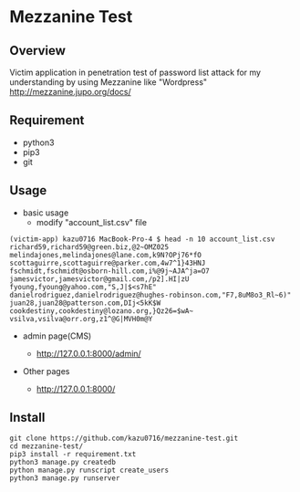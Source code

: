 Mezzanine Test
====

## Overview

Victim application in penetration test of password list attack for my understanding by using Mezzanine like "Wordpress"
http://mezzanine.jupo.org/docs/

## Requirement
- python3
- pip3
- git

## Usage

- basic usage
    - modify "account_list.csv" file
    
```
(victim-app) kazu0716 MacBook-Pro-4 $ head -n 10 account_list.csv
richard59,richard59@green.biz,@2~OMZ025
melindajones,melindajones@lane.com,k9N?OPj76*fO
scottaguirre,scottaguirre@parker.com,4w7^1}43HNJ
fschmidt,fschmidt@osborn-hill.com,i%@9j~AJA^ja=O7
jamesvictor,jamesvictor@gmail.com,/p2].HI|zU
fyoung,fyoung@yahoo.com,"S,J|$<s7hE"
danielrodriguez,danielrodriguez@hughes-robinson.com,"F7,8uM8o3_Rl~6)"
juan28,juan28@patterson.com,DIj<5kK$W
cookdestiny,cookdestiny@lozano.org,}Qz26=$wA~
vsilva,vsilva@orr.org,z1^@G|MVH0m@Y
```

- admin page(CMS)
  - http://127.0.0.1:8000/admin/

- Other pages
  - http://127.0.0.1:8000/

## Install

```
git clone https://github.com/kazu0716/mezzanine-test.git
cd mezzanine-test/
pip3 install -r requirement.txt
python3 manage.py createdb
python manage.py runscript create_users
python3 manage.py runserver
```
